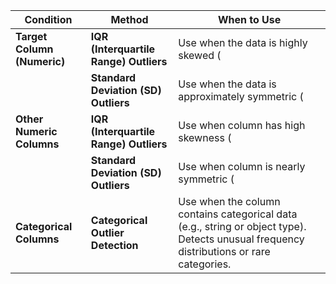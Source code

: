 | **Condition**                       | **Method**                                   | **When to Use**                                                                 |
|-------------------------------------|----------------------------------------------|---------------------------------------------------------------------------------|
| **Target Column (Numeric)**         | **IQR (Interquartile Range) Outliers**        | Use when the data is highly skewed (|skewness| > 0.5), indicating potential extreme values. |
|                                     | **Standard Deviation (SD) Outliers**         | Use when the data is approximately symmetric (|skewness| ≤ 0.5), typically for detecting moderate outliers. |
| **Other Numeric Columns**           | **IQR (Interquartile Range) Outliers**        | Use when column has high skewness (|skewness| > 0.5), indicating significant deviation from normal distribution. |
|                                     | **Standard Deviation (SD) Outliers**         | Use when column is nearly symmetric (|skewness| ≤ 0.5), for detecting small/moderate deviations. |
| **Categorical Columns**             | **Categorical Outlier Detection**            | Use when the column contains categorical data (e.g., string or object type). Detects unusual frequency distributions or rare categories. |
